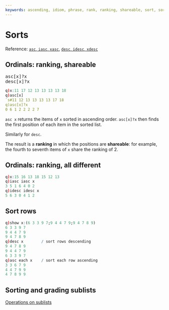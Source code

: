 ```yaml
---
keywords: ascending, idiom, phrase, rank, ranking, shareable, sort, sorted
---
```

# Sorts


<i class="far fa-hand-point-right"></i>
Reference:
[`asc`, `iasc`, `xasc`](https://code.kx.com/v2/ref/asc/),
[`desc`, `idesc`, `xdesc`](https://code.kx.com/v2/ref/desc/)


## Ordinals: ranking, shareable

<big>`asc[x]?x`</big>  
<big>`desc[x]?x`</big>

```q
q)x:11 17 12 13 13 13 13 18
q)asc[x]
`s#11 12 13 13 13 13 17 18
q)asc[x]?x
0 6 1 2 2 2 2 7
```

`asc x` returns the items of `x` sorted in ascending order. 
`asc[x]?x` then finds the first position of each item in the sorted list. 

Similarly for `desc`.

The result is a **ranking** in which the positions are **shareable**: for example, the fourth to seventh items of `x` share the ranking of 2.


## Ordinals: ranking, all different

```q
q)x:15 16 13 18 15 12 13
q)iasc iasc x
3 5 1 6 4 0 2
q)idesc idesc x
5 6 3 0 4 1 2
```


## Sort rows 

```q
q)show x:(6 3 3 9 7;9 4 4 7 9;9 4 7 8 9)
6 3 3 9 7
9 4 4 7 9
9 4 7 8 9
q)desc x        / sort rows descending
9 4 7 8 9
9 4 4 7 9
6 3 3 9 7
q)asc each x    / sort each row ascending
3 3 6 7 9
4 4 7 9 9
4 7 8 9 9
```




## Sorting and grading sublists

<i class="far fa-hand-point-right"></i>
[Operations on sublists](sublists.md#apply-uniform-function-to-sublists)
